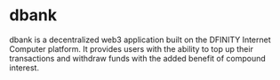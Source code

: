 # dbank
dbank is a decentralized web3 application built on the DFINITY Internet Computer platform. It provides users with the ability to top up their transactions and withdraw funds with the added benefit of compound interest.
